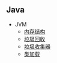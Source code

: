 ## Java

- JVM
  - [内存结构](https://github.com/cszxyang/notes/blob/master/Java/JVM.md#%E5%86%85%E5%AD%98%E7%BB%93%E6%9E%84)
  - [垃圾回收](https://github.com/cszxyang/notes/blob/master/Java/JVM.md#%E5%9E%83%E5%9C%BE%E5%9B%9E%E6%94%B6)
  - [垃圾收集器](https://github.com/cszxyang/notes/blob/master/Java/JVM.md#%E5%9E%83%E5%9C%BE%E6%94%B6%E9%9B%86%E5%99%A8)
  - [类加载](https://github.com/cszxyang/notes/blob/master/Java/JVM.md#%E7%B1%BB%E5%8A%A0%E8%BD%BD)

